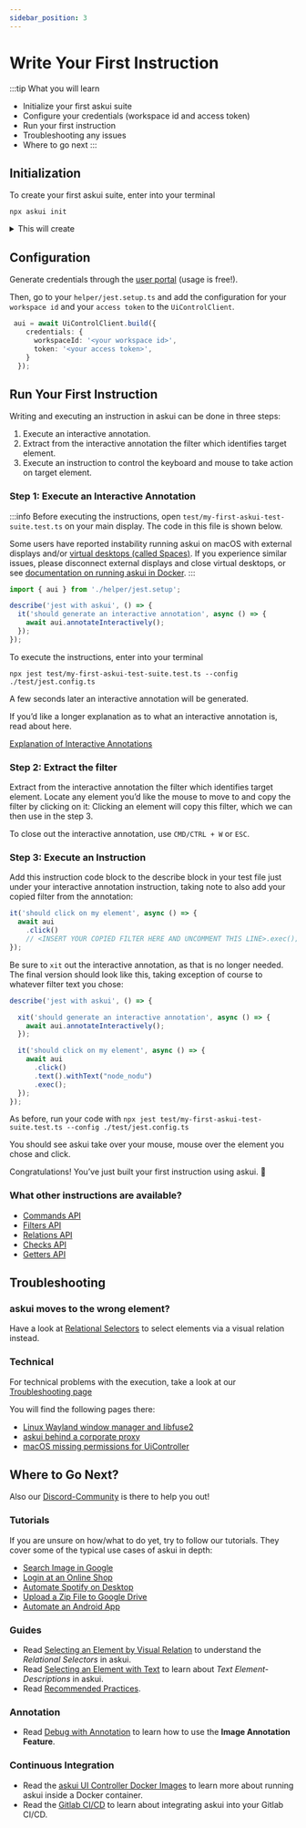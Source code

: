 ```yaml
---
sidebar_position: 3
---
```


# Write Your First Instruction

:::tip
What you will learn

- Initialize your first askui suite
- Configure your credentials (workspace id and access token)
- Run your first instruction
- Troubleshooting any issues
- Where to go next
:::

## Initialization

To create your first askui suite, enter into your terminal

```shell
npx askui init
```

<details>
  <summary>This will create</summary>

-   a `tsconfig.json`: [a json file specifying the root files and the compiler options required to compile the project](https://www.typescriptlang.org/docs/handbook/tsconfig-json.html),
-   a folder called `test` which includes:
    -   `test/my-first-askui-test-suite.test.ts`: an example test with askui,
    -   a folder called `helper` which contains the `jest.setup.ts` file for setting up the test environment
    -   a `jest.config.ts` configuration file

</details>

## Configuration

Generate credentials through the [user portal](https://app.v2.askui.com/) (usage is free!).

Then, go to your `helper/jest.setup.ts` and add the configuration for your `workspace id` and your `access token` to the `UiControlClient`.

```typescript
 aui = await UiControlClient.build({
    credentials: {
      workspaceId: '<your workspace id>',
      token: '<your access token>',
    }
  });
```

## Run Your First Instruction
Writing and executing an instruction in askui can be done in three steps:

1. Execute an interactive annotation.
2. Extract from the interactive annotation the filter which identifies target element.
3. Execute an instruction to control the keyboard and mouse to take action on target element.

### Step 1: Execute an Interactive Annotation

:::info
Before executing the instructions, open `test/my-first-askui-test-suite.test.ts` on your main display. The code in this file is shown below.

Some users have reported instability running askui on macOS with external displays and/or [virtual desktops (called Spaces)](https://support.apple.com/en-gb/guide/mac-help/mh14112/mac). If you experience similar issues, please disconnect external displays and close virtual desktops, or see [documentation on running askui in Docker](../04-Continuous%20Integration/askui-ui-controller-docker-images.md).
:::

```typescript title="test/my-first-askui-test-suite.test.ts" showLineNumbers
import { aui } from './helper/jest.setup';

describe('jest with askui', () => {
  it('should generate an interactive annotation', async () => {
    await aui.annotateInteractively();
  });
});
```

To execute the instructions, enter into your terminal

```shell
npx jest test/my-first-askui-test-suite.test.ts --config ./test/jest.config.ts 
```

A few seconds later an interactive annotation will be generated.

If you’d like a longer explanation as to what an interactive annotation is, read about here.

[Explanation of Interactive Annotations](../05-Tooling/annotation.md)

### Step 2: Extract the filter
Extract from the interactive annotation the filter which identifies target element.
Locate any element you’d like the mouse to move to and copy the filter by clicking on it:
Clicking an element will copy this filter, which we can then use in the step 3.

To close out the interactive annotation, use `CMD/CTRL + W` or `ESC`.

### Step 3: Execute an Instruction

Add this instruction code block to the describe block in your test file just under your interactive annotation instruction, taking note to also add your copied filter from the annotation:


```typescript title="test/my-first-askui-test-suite.test.ts" showLineNumbers
it('should click on my element', async () => {
  await aui
    .click()
    // <INSERT YOUR COPIED FILTER HERE AND UNCOMMENT THIS LINE>.exec();
});
```

Be sure to `xit` out the interactive annotation, as that is no longer needed. The final version should look like this, taking exception of course to whatever filter text you chose:

```typescript title="test/my-first-askui-test-suite.test.ts" showLineNumbers
describe('jest with askui', () => {

  xit('should generate an interactive annotation', async () => {
    await aui.annotateInteractively();
  });

  it('should click on my element', async () => {
    await aui
      .click()
      .text().withText("node_nodu")
      .exec();
  });
});
````

As before, run your code with `npx jest test/my-first-askui-test-suite.test.ts --config ./test/jest.config.ts `

You should see askui take over your mouse, mouse over the element you chose and click.

Congratulations! You’ve just built your first instruction using askui. :tada:

### What other instructions are available?

* [Commands API](../../api/01-API/table-of-contents.md#commands)
* [Filters API](../../api/01-API/table-of-contents.md#filters)
* [Relations API](../../api/01-API/table-of-contents.md#relations)
* [Checks API](../../api/01-API/table-of-contents.md#checks)
* [Getters API](../../api/01-API/table-of-contents.md#getters)

## Troubleshooting

### askui moves to the wrong element?
Have a look at [Relational Selectors](../03-Guides/guide-relational-element-descriptions.md) to select elements via a visual relation instead.

### Technical
For technical problems with the execution, take a look at our [Troubleshooting page](https://docs.askui.com/docs/general/Troubleshooting/)

You will find the following pages there:

* [Linux Wayland window manager and libfuse2](../07-Troubleshooting/linux.md)
* [askui behind a corporate proxy](../07-Troubleshooting/proxy.md)
* [macOS missing permissions for UiController](../07-Troubleshooting/mac-os.md)

## Where to Go Next?

Also our [Discord-Community](https://discord.gg/KFYJ5xuyBA) is there to help you out!

### Tutorials
If you are unsure on how/what to do yet, try to follow our tutorials. They cover some of the typical use cases of askui in depth:

* [Search Image in Google](../06-Tutorials/google-cat-search.md)
* [Login at an Online Shop](../06-Tutorials/shop-demo.md)
* [Automate Spotify on Desktop](../06-Tutorials/spotify-tutorial.md)
* [Upload a Zip File to Google Drive](../06-Tutorials/zip-images-upload-googledrive-windows.md)
* [Automate an Android App](../06-Tutorials/android-search-in-browser.md)

### Guides
* Read [Selecting an Element by Visual Relation](../03-Guides/guide-relational-element-descriptions.md) to understand the *Relational Selectors* in askui.
* Read [Selecting an Element with Text](../03-Guides/guide-text-element-descriptions.md) to learn about *Text Element-Descriptions* in askui.
* Read [Recommended Practices](../03-Guides/recommended-practices.md).

### Annotation
* Read [Debug with Annotation](../05-Tooling/annotation.md) to learn how to use the **Image Annotation Feature**.

### Continuous Integration
- Read the [askui UI Controller Docker Images](../04-Continuous%20Integration/askui-ui-controller-docker-images.md) to learn more about running askui inside a Docker container.
- Read the [Gitlab CI/CD](../04-Continuous%20Integration/gitlab-ci.md) to learn about integrating askui into your Gitlab CI/CD.
